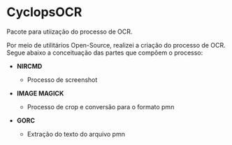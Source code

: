 # CyclopsOCR
Pacote para utiização do processo de OCR.

Por meio de utilitários Open-Source, realizei a criação do processo de OCR.
Segue abaixo a conceituação das partes que compõem o processo: 

* **NIRCMD**  
    - Processo de screenshot


* **IMAGE MAGICK** 
    - Processo de crop e conversão para o formato pmn
    
    
* **GORC**  
    - Extração do texto do arquivo pmn
